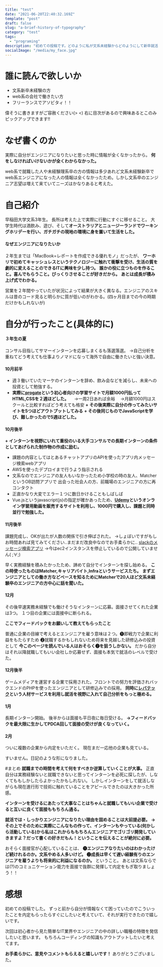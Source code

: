 ```yaml
---
title: "test"
date: "2021-06-20T22:40:32.169Z"
template: "post"
draft: false
slug: "a-brief-history-of-typography"
category: "test"
tags:
  - "programing"
description: "初めての投稿です。どのように私が文系未経験からどのようにして新卒就活をしたのか、共有します！"
socialImage: "/media/my_face.jpg"
---
```


# 誰に読んで欲しいか
+ 文系新卒未経験の方
+ web系の会社で働きたい方
+ フリーランスでアソビタィ！！

偉そうに書きますがご容赦ください(> <)
右に目次があるので興味あるとこのみピックアップできます!!

# なぜ書くのか
実際に自分がエンジニアになりたいと思った時に情報が全くなかったから。
**何をしなければいけないかが全くわからなかった。**

web系で就職した人や未経験理系卒の方の情報は多少あれど文系未経験新卒でweb系エンジニアになった人の情報は全くなかったため。しかし文系卒のエンジニア志望は増えて来ていてニーズはかなりあると考えた。

# 自己紹介
早稲田大学文系3年生。
長所は考えた上で実際に行動にすぐに移せること。
大学生時代は酒飲み、遊び、そして**オーストラリアとニュージーランドでワーキングホリデーを行い、ガチガチの現地の環境に身を置いて生活をした。**

#### なぜエンジニアになりたいか
２年生までは「MacBook=レポートを作成できる優れモノ」だったが、
**ワーホリで初めてキャッシュレスというテクノロジーに触れて衝撃を受け、生活の質を劇的に変えることのできるITに興味を少し持つ。**
**誰かの役に立つものを作ること。喜んでもらうこと。びっくりさせることが好きだから。**
**あとは成長が積み上げ式でわかる。**

営業を２年間やっていたが状況によって結果が大きく異なる。エンジニアのスキルは昔のコード見ると明らかに質が低いのがわかる。(四ヶ月目までの今の時期だけかもしれないが)

# 自分が行ったこと(具体的に)


#### ３年生の夏
コンサル目指してサマーインターンを応募しまくるも落選落選。
→自己分析を重ねてどう考えても仕事よりノマドになって海外で自由に働きたいと強い決意。


#### 10月前半
+ 週３働いていたマーケのインターンを辞め、飲み会などを減らし、未来への投資として勉強する。
+ **実際に[progate](https://prog-8.com/dashboard)という初心者向けの学習サイトで月額1000円払ってHTML,CSSを２週ほどした。**
　→一周2日あれば余裕
　→月額1000円はスクールと比較すればどう考えても格安
**+ その後実際に自分の作ってみたいサイトを5つほどアウトプットしてみる**
**+ その後同じものでJavaScriptを学び、難しかったので5週ほどした。**


#### 10月後半
**+ インターンを視野にいれて重役のいる大手コンサルでの長期インターンの条件としてあげられた制作物の作成に励む。**
+ 課題の内容としてはとあるチャットアプリのAPIを使ったアプリ内メッセージ検索webアプリ
+ AWSを使ったデプロイまで行うよう指示される
+ 文系なのでエンジニアの友人もいなかったため小学校の時の友人、MatcherというOB訪問アプリで 出会った社会人の方、前職場のエンジニアの方に再コンタクト
+ 正直かなり大変でエラー１つに数日かけることもしばしば
+ Vue.jsというjavascript(js)の指定が確かあったため、**[Udemy](https://www.udemy.com/ja/)というオンライン学習用動画を販売するサイトを利用し、1000円で購入し、課題と同時並行で勉強した。**


#### 11月後半
課題完成し、OKが出たが人数の関係で引き伸ばされた。
→しょぼいですがもしお時間あれば見てみてください..まだまだ改良中なのでお手柔らかに..
[slackのメッセージ検索アプリ](http://52.192.253.204/index.html)
→今はec2インスタンスを停止しているので公開していません( ;∀;)

早く実務経験を積みたかったため、諦めて自分でインターンを探し始める。
**この時使ったものはMatcher,キャリアバイト,Infraというサービスたち。**
**まずエンジニアとしての働き方などベースを知るためにMatcherで20人ほど文系未経験卒のエンジニアの方中心に話を聞いた。**
#### 12月
その後早速実務未経験でも働けそうなインターンに応募。面接させてくれた企業は3つ。
１つ目の企業には面接中に断られる。

**ここでフィードバックをお願いして教えてもらったこと**


普通に企業の目線で考えるとエンジニアを雇う意味は２つ。❶即戦力で企業に利益をもたらすため
❷就職するかもしれないため将来を見越した研修込みの投資として
**今このページを読んでいる人はおそらく❷を狙うしかない。**
だから自分はそれ以降就職してもいい会社しか応募せず、面接も本気で就活のレベルで受けた。
#### 12月後半
ゲームメディアを運営する企業で採用された。フロントでの努力を評価されバックエンドのPHPを使ったエンジニアとして研修込みでの採用。
**同時に[レバテック](https://career.levtech.jp/beginner/)という人材サービスを利用し就活を視野に入れて自己分析をもっと極める。**
#### 1月
長期インターン開始。
後半からは面接も平日夜に毎日受ける。
**→フィードバックを最大限に生かしてPDCA回して面接の受けが良くなっていく。**
#### 2月
ついに複数の企業から内定をいただく。
現在まだ一応他の企業も見ている。

すいません。日記のような形になりました。

#まとめ
**就職までの時間を考えて何をすべきか逆算していくことが大事。**
正直自分は実務経験ないと就職できないと思ってインターンを必死に探したが、しなくてももしかしたらよかったかもしれない。
しかしインターンをして就活しながらも現在進行形で技術に触れていることをアピールできたのは大きかった所感。

**インターンを受けるにあたって大事なことはちゃんと就職してもいい企業で受けると互いに良くて面接ももちろん通る。**

**就活では・しっかりエンジニアになりたい理由を固めることは大前提必要。**
**→その上でそのために実際にこんなもの作って、インターンもやっている(何かしら活動している)から私はこれからももちろんエンジニアでゴリゴリ開発していきますよ？だって書くの好きだもん！ということを伝えることが絶対に必要。**

おそらく面接官が心配していることは、
**❶エンジニアなりたいのはわかったけど続けれるのか。文系やめる人多いけど。
❷成長は早くて遅い経験有りのエンジニアを雇うよりも将来的に利益になるのか。**
ということ。
あとは文系ならでは(?)のコミュニケーション能力を面接で抜群に発揮して内定をもぎ取りましょう！！


# 感想
初めての投稿でした。
ずっと前から自分が情報なくて困っていたのでこういったことを内定もらったらすぐにしたいと考えていて、それが実行できたので嬉しいです。

次回は初心者から見た簡単なIT業界やエンジニアの中の詳しい職種の特徴を発信したいと思います。
もちろんコーディングの知識もアウトプットしたいと考えてます。

**お手柔らかに、意見やコメントもらえると嬉しいです！**
ありがとうございました。